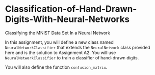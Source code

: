 # Classification-of-Hand-Drawn-Digits-With-Neural-Networks
Classifying the MNIST Data Set In a Neural Network

In this assignment, you will define a new class named `NeuralNetworkClassifier` that extends the `NeuralNetwork` class provided here and is the solution to Assignment A2.  You will use `NeuralNetworkClassifier` to train a classifier of hand-drawn digits.

You will also define the function `confusion_matrix`.
